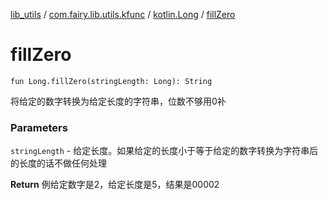 [lib_utils](../../index.md) / [com.fairy.lib.utils.kfunc](../index.md) / [kotlin.Long](index.md) / [fillZero](./fill-zero.md)

# fillZero

`fun Long.fillZero(stringLength: Long): String`

将给定的数字转换为给定长度的字符串，位数不够用0补

### Parameters

`stringLength` - 给定长度。如果给定的长度小于等于给定的数字转换为字符串后的长度的话不做任何处理

**Return**
例给定数字是2，给定长度是5，结果是00002

